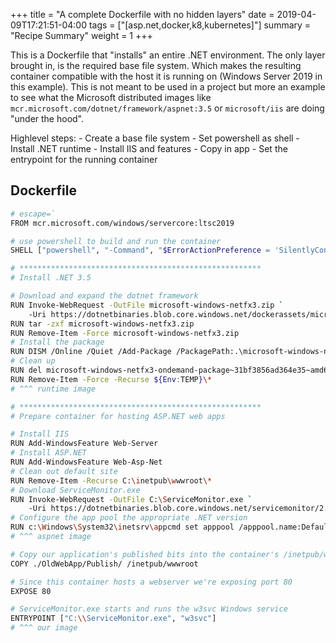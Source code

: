+++
title = "A complete Dockerfile with no hidden layers"
date =  2019-04-09T17:21:51-04:00
tags = ["[asp.net,docker,k8,kubernetes]"]
summary = "Recipe Summary"
weight = 1
+++

This is a Dockerfile that "installs" an entire .NET environment. The only layer brought in, is the required base file system. Which makes the resulting container compatible with the host it is running on (Windows Server 2019 in this example). This is not meant to be used in a project but more an example to see what the Microsoft distributed images like `mcr.microsoft.com/dotnet/framework/aspnet:3.5` or `microsoft/iis` are doing "under the hood".

Highlevel steps:
    - Create a base file system
    - Set powershell as shell
    - Install .NET runtime
    - Install IIS and features
    - Copy in app
    - Set the entrypoint for the running container

## Dockerfile

  ```bash
  # escape=`
  FROM mcr.microsoft.com/windows/servercore:ltsc2019

  # use powershell to build and run the container
  SHELL ["powershell", "-Command", "$ErrorActionPreference = 'SilentlyContinue'; $ProgressPreference = 'SilentlyContinue';"]

  # ******************************************************
  # Install .NET 3.5

  # Download and expand the dotnet framework
  RUN Invoke-WebRequest -OutFile microsoft-windows-netfx3.zip `
      -Uri https://dotnetbinaries.blob.core.windows.net/dockerassets/microsoft-windows-netfx3-1809.zip
  RUN tar -zxf microsoft-windows-netfx3.zip
  RUN Remove-Item -Force microsoft-windows-netfx3.zip
  # Install the package
  RUN DISM /Online /Quiet /Add-Package /PackagePath:.\microsoft-windows-netfx3-ondemand-package~31bf3856ad364e35~amd64~~.cab
  # Clean up
  RUN del microsoft-windows-netfx3-ondemand-package~31bf3856ad364e35~amd64~~.cab
  RUN Remove-Item -Force -Recurse ${Env:TEMP}\*
  # ^^^ runtime image

  # ******************************************************
  # Prepare container for hosting ASP.NET web apps

  # Install IIS
  RUN Add-WindowsFeature Web-Server
  # Install ASP.NET
  RUN Add-WindowsFeature Web-Asp-Net
  # Clean out default site
  RUN Remove-Item -Recurse C:\inetpub\wwwroot\*
  # Download ServiceMonitor.exe
  RUN Invoke-WebRequest -OutFile C:\ServiceMonitor.exe `
      -Uri https://dotnetbinaries.blob.core.windows.net/servicemonitor/2.0.1.6/ServiceMonitor.exe 
  # Configure the app pool the appropriate .NET version
  RUN c:\Windows\System32\inetsrv\appcmd set apppool /apppool.name:DefaultAppPool /managedRuntimeVersion:v2.0
  # ^^^ aspnet image

  # Copy our application's published bits into the container's /inetpub/wwwroot
  COPY ./OldWebApp/Publish/ /inetpub/wwwroot

  # Since this container hosts a webserver we're exposing port 80
  EXPOSE 80

  # ServiceMonitor.exe starts and runs the w3svc Windows service
  ENTRYPOINT ["C:\\ServiceMonitor.exe", "w3svc"]
  # ^^^ our image
  ```
